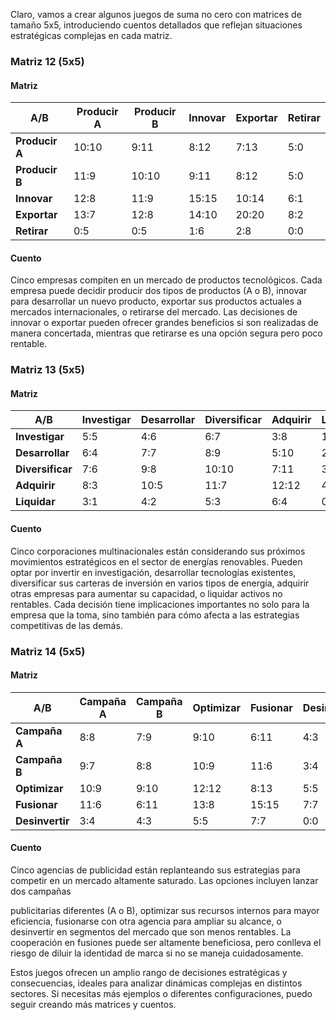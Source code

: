 Claro, vamos a crear algunos juegos de suma no cero con matrices de tamaño 5x5, introduciendo cuentos detallados que reflejan situaciones estratégicas complejas en cada matriz.

### Matriz 12 (5x5)
#### Matriz
| A/B | Producir A | Producir B | Innovar | Exportar | Retirar |
|-----|------------|------------|---------|----------|---------|
| **Producir A**  | 10:10  | 9:11   | 8:12  | 7:13  | 5:0   |
| **Producir B**  | 11:9   | 10:10  | 9:11  | 8:12  | 5:0   |
| **Innovar**     | 12:8   | 11:9   | 15:15 | 10:14 | 6:1   |
| **Exportar**    | 13:7   | 12:8   | 14:10 | 20:20 | 8:2   |
| **Retirar**     | 0:5    | 0:5    | 1:6   | 2:8   | 0:0   |

#### Cuento
Cinco empresas compiten en un mercado de productos tecnológicos. Cada empresa puede decidir producir dos tipos de productos (A o B), innovar para desarrollar un nuevo producto, exportar sus productos actuales a mercados internacionales, o retirarse del mercado. Las decisiones de innovar o exportar pueden ofrecer grandes beneficios si son realizadas de manera concertada, mientras que retirarse es una opción segura pero poco rentable.

### Matriz 13 (5x5)
#### Matriz
| A/B | Investigar | Desarrollar | Diversificar | Adquirir | Liquidar |
|-----|------------|-------------|--------------|----------|----------|
| **Investigar**    | 5:5     | 4:6     | 6:7   | 3:8   | 1:3   |
| **Desarrollar**   | 6:4     | 7:7     | 8:9   | 5:10  | 2:4   |
| **Diversificar**  | 7:6     | 9:8     | 10:10 | 7:11  | 3:5   |
| **Adquirir**      | 8:3     | 10:5    | 11:7  | 12:12 | 4:6   |
| **Liquidar**      | 3:1     | 4:2     | 5:3   | 6:4   | 0:0   |

#### Cuento
Cinco corporaciones multinacionales están considerando sus próximos movimientos estratégicos en el sector de energías renovables. Pueden optar por invertir en investigación, desarrollar tecnologías existentes, diversificar sus carteras de inversión en varios tipos de energía, adquirir otras empresas para aumentar su capacidad, o liquidar activos no rentables. Cada decisión tiene implicaciones importantes no solo para la empresa que la toma, sino también para cómo afecta a las estrategias competitivas de las demás.

### Matriz 14 (5x5)
#### Matriz
| A/B | Campaña A | Campaña B | Optimizar | Fusionar | Desinvertir |
|-----|-----------|-----------|-----------|----------|-------------|
| **Campaña A**   | 8:8   | 7:9    | 9:10  | 6:11  | 4:3   |
| **Campaña B**   | 9:7   | 8:8    | 10:9  | 11:6  | 3:4   |
| **Optimizar**   | 10:9  | 9:10   | 12:12 | 8:13  | 5:5   |
| **Fusionar**    | 11:6  | 6:11   | 13:8  | 15:15 | 7:7   |
| **Desinvertir** | 3:4   | 4:3    | 5:5   | 7:7   | 0:0   |

#### Cuento
Cinco agencias de publicidad están replanteando sus estrategias para competir en un mercado altamente saturado. Las opciones incluyen lanzar dos campañas

 publicitarias diferentes (A o B), optimizar sus recursos internos para mayor eficiencia, fusionarse con otra agencia para ampliar su alcance, o desinvertir en segmentos del mercado que son menos rentables. La cooperación en fusiones puede ser altamente beneficiosa, pero conlleva el riesgo de diluir la identidad de marca si no se maneja cuidadosamente.

Estos juegos ofrecen un amplio rango de decisiones estratégicas y consecuencias, ideales para analizar dinámicas complejas en distintos sectores. Si necesitas más ejemplos o diferentes configuraciones, puedo seguir creando más matrices y cuentos.